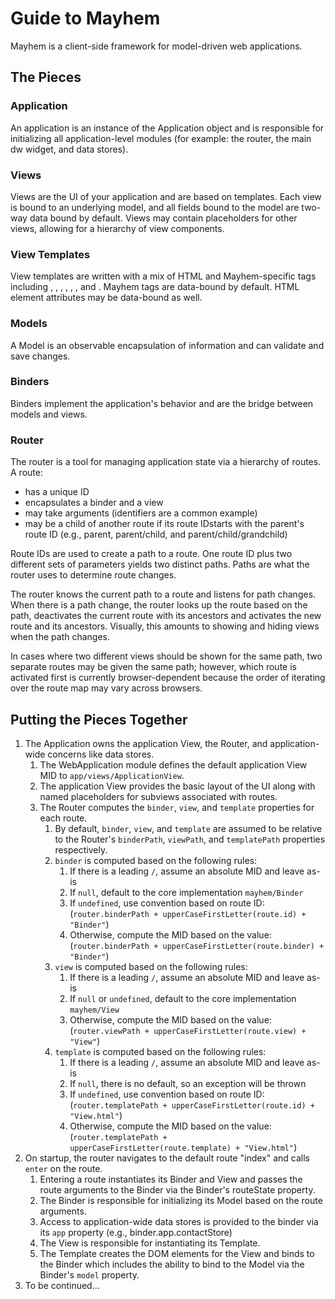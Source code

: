 Guide to Mayhem
===============

Mayhem is a client-side framework for model-driven web applications.

The Pieces
----------

### Application
An application is an instance of the Application object and is responsible for initializing all application-level modules
(for example: the router, the main dw widget, and data stores).

### Views
Views are the UI of your application and are based on templates. Each view is bound to an underlying model,
and all fields bound to the model are two-way data bound by default. Views may contain placeholders for other views,
allowing for a hierarchy of view components.

### View Templates
View templates are written with a mix of HTML and Mayhem-specific tags including <if>, <elseif>, <else>,
<for>, <when>, <data>, and <widget>. Mayhem tags are data-bound by default.
HTML element attributes may be data-bound as well.

### Models
A Model is an observable encapsulation of information and can validate and save changes.

### Binders
Binders implement the application's behavior and are the bridge between models and views.

### Router
The router is a tool for managing application state via a hierarchy of routes. A route:
* has a unique ID
* encapsulates a binder and a view
* may take arguments (identifiers are a common example)
* may be a child of another route if its route IDstarts with the parent's route ID
(e.g., parent, parent/child, and parent/child/grandchild)

Route IDs are used to create a path to a route. One route ID plus two different sets of parameters
yields two distinct paths. Paths are what the router uses to determine route changes.

The router knows the current path to a route and listens for path changes. When there is a path change,
the router looks up the route based on the path, deactivates the current route with its ancestors
and activates the new route and its ancestors. Visually, this amounts to showing and hiding views
when the path changes.

In cases where two different views should be shown for the same path,
two separate routes may be given the same path; however, which route is activated first is
currently browser-dependent because the order of iterating over the route map may vary across browsers.

Putting the Pieces Together
---------------------------

1. The Application owns the application View, the Router, and application-wide concerns like data stores.
	1. The WebApplication module defines the default application View MID to `app/views/ApplicationView`.
	2. The application View provides the basic layout of the UI along with named placeholders for subviews associated with routes.
	3. The Router computes the `binder`, `view`, and `template` properties for each route.
		1. By default, `binder`, `view`, and `template` are assumed to be relative to the Router's
			`binderPath`, `viewPath`, and `templatePath` properties respectively.
		2. `binder` is computed based on the following rules:
			1. If there is a leading `/`, assume an absolute MID and leave as-is
			2. If `null`, default to the core implementation `mayhem/Binder`
			3. If `undefined`, use convention based on route ID:
				(`router.binderPath + upperCaseFirstLetter(route.id) + "Binder"`)
			4. Otherwise, compute the MID based on the value:
				(`router.binderPath + upperCaseFirstLetter(route.binder) + "Binder"`)
		3. `view` is computed based on the following rules:
			1. If there is a leading `/`, assume an absolute MID and leave as-is
			2. If `null` or `undefined`, default to the core implementation `mayhem/View`
			3. Otherwise, compute the MID based on the value:
				(`router.viewPath + upperCaseFirstLetter(route.view) + "View"`)
		4. `template` is computed based on the following rules:
			1. If there is a leading `/`, assume an absolute MID and leave as-is
			2. If `null`, there is no default, so an exception will be thrown
			3. If `undefined`, use convention based on route ID:
				(`router.templatePath + upperCaseFirstLetter(route.id) + "View.html"`)
			4. Otherwise, compute the MID based on the value:
				(`router.templatePath + upperCaseFirstLetter(route.template) + "View.html"`)
2. On startup, the router navigates to the default route "index" and calls `enter` on the route.
	1. Entering a route instantiates its Binder and View and passes the route arguments to the Binder
		via the Binder's routeState property.
	2. The Binder is responsible for initializing its Model based on the route arguments.
	3. Access to application-wide data stores is provided to the binder via its `app` property
		(e.g., binder.app.contactStore)
	4. The View is responsible for instantiating its Template.
	5. The Template creates the DOM elements for the View and binds to the Binder
		which includes the ability to bind to the Model via the Binder's `model` property.
3. To be continued... 
